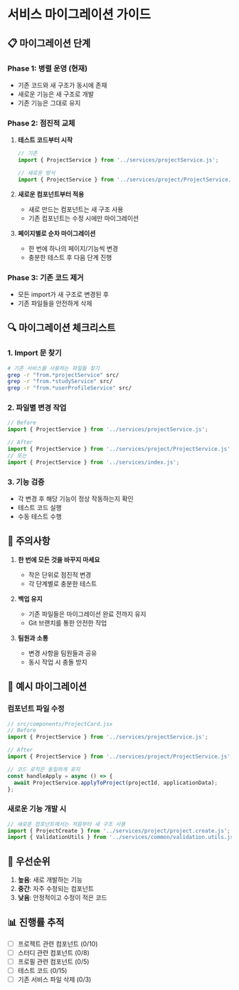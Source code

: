 # 서비스 마이그레이션 가이드

## 📋 마이그레이션 단계

### Phase 1: 병렬 운영 (현재)
- 기존 코드와 새 구조가 동시에 존재
- 새로운 기능은 새 구조로 개발
- 기존 기능은 그대로 유지

### Phase 2: 점진적 교체
1. **테스트 코드부터 시작**
   ```javascript
   // 기존
   import { ProjectService } from '../services/projectService.js';

   // 새로운 방식
   import { ProjectService } from '../services/project/ProjectService.js';
   ```

2. **새로운 컴포넌트부터 적용**
   - 새로 만드는 컴포넌트는 새 구조 사용
   - 기존 컴포넌트는 수정 시에만 마이그레이션

3. **페이지별로 순차 마이그레이션**
   - 한 번에 하나의 페이지/기능씩 변경
   - 충분한 테스트 후 다음 단계 진행

### Phase 3: 기존 코드 제거
- 모든 import가 새 구조로 변경된 후
- 기존 파일들을 안전하게 삭제

## 🔍 마이그레이션 체크리스트

### 1. Import 문 찾기
```bash
# 기존 서비스를 사용하는 파일들 찾기
grep -r "from.*projectService" src/
grep -r "from.*studyService" src/
grep -r "from.*userProfileService" src/
```

### 2. 파일별 변경 작업
```javascript
// Before
import { ProjectService } from '../services/projectService.js';

// After
import { ProjectService } from '../services/project/ProjectService.js';
// 또는
import { ProjectService } from '../services/index.js';
```

### 3. 기능 검증
- 각 변경 후 해당 기능이 정상 작동하는지 확인
- 테스트 코드 실행
- 수동 테스트 수행

## 🚨 주의사항

1. **한 번에 모든 것을 바꾸지 마세요**
   - 작은 단위로 점진적 변경
   - 각 단계별로 충분한 테스트

2. **백업 유지**
   - 기존 파일들은 마이그레이션 완료 전까지 유지
   - Git 브랜치를 통한 안전한 작업

3. **팀원과 소통**
   - 변경 사항을 팀원들과 공유
   - 동시 작업 시 충돌 방지

## 📝 예시 마이그레이션

### 컴포넌트 파일 수정
```javascript
// src/components/ProjectCard.jsx
// Before
import { ProjectService } from '../services/projectService.js';

// After
import { ProjectService } from '../services/project/ProjectService.js';

// 코드 로직은 동일하게 유지
const handleApply = async () => {
  await ProjectService.applyToProject(projectId, applicationData);
};
```

### 새로운 기능 개발 시
```javascript
// 새로운 컴포넌트에서는 처음부터 새 구조 사용
import { ProjectCreate } from '../services/project/project.create.js';
import { ValidationUtils } from '../services/common/validation.utils.js';
```

## 🎯 우선순위

1. **높음**: 새로 개발하는 기능
2. **중간**: 자주 수정되는 컴포넌트
3. **낮음**: 안정적이고 수정이 적은 코드

## 📊 진행률 추적

- [ ] 프로젝트 관련 컴포넌트 (0/10)
- [ ] 스터디 관련 컴포넌트 (0/8)
- [ ] 프로필 관련 컴포넌트 (0/5)
- [ ] 테스트 코드 (0/15)
- [ ] 기존 서비스 파일 삭제 (0/3)